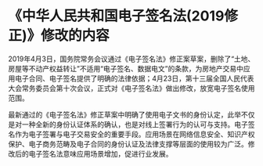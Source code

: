 # 《中华人民共和国电子签名法(2019修正)》修改的内容

2019年4月3日，国务院常务会议通过《电子签名法》修正案草案，删除了“土地、房屋等不动产权益转让”不适用“电子签名、数据电文”的条款，为房地产交易中应用电子合同、电子签名提供了明确的法律依据；4月23日，第十三届全国人民代表大会常务委员会第十次会议，正式对《电子签名法》做出修改，放宽电子签名使用范围。

​	最新通过的《电子签名法》修正草案中明确了使用电子文书的身份认定，此举不仅是对一种全新的身份认证体系的确认，也是对线上签署行为的认可与支持。电子签名作为电子签署与电子交易安全的重要手段。应用场景在网络信息安全、知识产权保护、电子商务范畴及电子合同的身份认证及法律支撑等层面的使用较为广泛。修改后的电子签名法意味应用场景增加，促进行业发展。